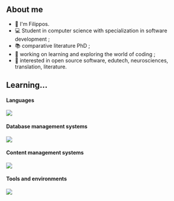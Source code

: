 ## About me

* 👋 I'm Filippos.
* 💻 Student in computer science with specialization in software development ;
* 📚 comparative literature PhD ;
* 🔭 working on learning and exploring the world of coding ;
* 🧐 interested in open source software, edutech, neurosciences, translation, literature.

## Learning...

#### Languages

<p>
  <a href="https://skillicons.dev">
    <img src="https://skillicons.dev/icons?i=py,java,cs,js,php,html,css" />
  </a>
</p>

#### Database management systems

<p>
  <a href="https://skillicons.dev">
    <img src="https://skillicons.dev/icons?i=mysql,postgres,mongodb" />
  </a>
</p>

#### Content management systems

<p>
  <a href="https://skillicons.dev">
    <img src="https://skillicons.dev/icons?i=wordpress" />
  </a>
</p>

#### Tools and environments

<p>
  <a href="https://skillicons.dev">
    <img src="https://skillicons.dev/icons?i=debian,github,visualstudio,pycharm,eclipse" />
  </a>
</p>



